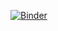 [![Binder](https://mybinder.org/badge_logo.svg)](https://mybinder.org/v2/gh/github/repo/master?urlpath=rstudio)
